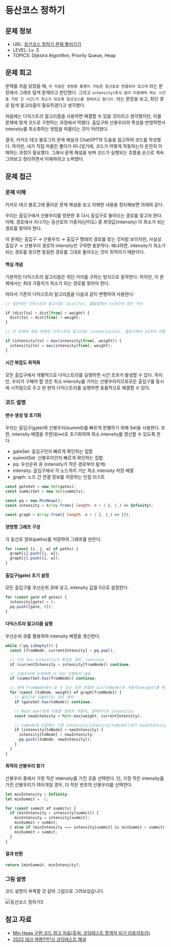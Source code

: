# 등산코스 정하기

## 문제 정보

- URL: [등산코스 정하기 문제 풀러가기](https://school.programmers.co.kr/learn/courses/30/lessons/118669)
- LEVEL: Lv. 3
- TOPICS: Dijkstra Algorithm, Priority Queue, Heap

## 문제 회고

문제를 처음 읽었을 때, `각 지점은 양방향 통행이 가능한 등산로로 연결되어 있으며` 라는 문장에서 그래프 탐색 문제라고 판단했다. 그리고 `intensity(휴식 없이 이동해야 하는 시간 중 가장 긴 시간)가 최소가 되도록 등산코스를 정하려고 합니다.` 라는 문장을 보고, 최단 경로 탐색 알고리즘이 필요하겠다고 생각했다.

처음에는 다익스트라 알고리즘을 사용하면 해결할 수 있을 것이라고 생각했지만, 이를 문제에 맞게 코드로 구현하는 과정에서 막혔다. 출입구와 산봉우리의 특성을 반영하면서 intensity를 최소화하는 방법을 떠올리는 것이 어려웠다.

결국, 카카오 테크 블로그의 문제 해설과 ChatGPT의 도움을 참고하여 코드를 작성했다. 하지만, 내가 직접 떠올린 풀이가 아니었기에, 코드가 어떻게 작동하는지 온전히 이해하는 과정이 필요했다. 그래서 문제 해설을 보며 코드가 실행되는 흐름을 손으로 계속 그려보고 정리하면서 이해하려고 노력했다.

## 문제 접근

### 문제 이해

카카오 테크 블로그에 올라온 문제 해설을 보고 이해한 내용을 정리해보면 아래와 같다.

우리는 출입구에서 산봉우리를 방문한 후 다시 출입구로 돌아오는 경로를 찾고자 한다. 이때, 경로에서 지나가는 등산로의 가중치(난이도) 중 최댓값(intensity) 이 최소가 되는 경로를 찾아야 한다.

이 문제는 출입구 → 산봉우리 → 출입구 형태의 경로를 찾는 것처럼 보이지만, 사실상 출입구 → 산봉우리 경로의 intensity만 구하면 충분하다. 왜냐하면, intensity가 최소가 되는 경로를 찾으면 동일한 경로를 그대로 돌아오는 것이 최적이기 때문이다.

#### 핵심 개념

기본적인 다익스트라 알고리즘은 최단 거리를 구하는 방식으로 동작한다. 하지만, 이 문제에서는 최대 가중치가 최소가 되는 경로를 찾아야 한다.

따라서 기존의 다익스트라 알고리즘을 다음과 같이 변형하여 사용한다:

```javascript
// 일반적인 다익스트라 알고리즘: dist[to], 출발점에서 to까지의 최단 거리

if (dist[to] > dist[from] + weight) {
  dist[to] = dist[from] + weight;
}
```

```javascript
// 이 문제에 맞춘 변형된 다익스트라 알고리즘: intensity[to], 출입구에서 to까지 이동할 때 지나온 등산로 중 가장 큰 가중치

if (intensity[to] > max(intensity[from], weight)) {
  intensity[to] = max(intensity[from], weight);
}
```

#### 시간 복잡도 최적화

모든 출입구에서 개별적으로 다익스트라를 실행하면 시간 초과가 발생할 수 있다. 하지만, 우리가 구해야 할 것은 최소 intensity를 가지는 산봉우리이므로모든 출입구를 동시에 시작점으로 두고 한 번의 다익스트라를 실행하면 효율적으로 해결할 수 있다.

### 코드 설명

#### 변수 생성 및 초기화

우리는 출입구(gate)와 산봉우리(summit)를 빠르게 판별하기 위해 Set을 사용한다. 또한, intensity 배열을 무한대(∞)로 초기화하여 최소 intensity를 갱신할 수 있도록 한다.

- gateSet: 출입구인지 빠르게 확인하는 집합
- summitSet: 산봉우리인지 빠르게 확인하는 집합
- pq: 우선순위 큐 (intensity가 작은 경로부터 탐색)
- intensity: 출입구에서 각 노드까지 가는 최소 intensity 저장 배열
- graph: 노드 간 연결 정보를 저장하는 인접 리스트

```javascript
const gateSet = new Set(gates);
const summitSet = new Set(summits);

const pq = new MinHeap();
const intensity = Array.from({ length: n + 1 }, (_) => Infinity);

const graph = Array.from({ length: n + 1 }, (_) => []);
```

#### 양방향 그래프 구성

각 등산로 정보(paths)를 저장하여 그래프를 만든다.

```javascript
for (const [i, j, w] of paths) {
  graph[i].push([j, w]);
  graph[j].push([i, w]);
}
```

#### 출입구(gate) 초기 설정

모든 출입구를 우선순위 큐에 넣고, intensity 값을 0으로 설정한다.

```javascript
for (const gate of gates) {
  intensity[gate] = 0;
  pq.push([gate, 0]);
}
```

#### 다익스트라 알고리즘 실행

우선순위 큐를 활용하여 intensity 배열을 갱신한다.

```javascript
while (!pq.isEmpty()) {
  const [fromNode, currentIntensity] = pq.pop();

  // 이미 최소 intensity가 확정된 경우, continue
  if (currentIntensity > intensity[fromNode]) continue;

  // 산봉우리에 도착하면 더 이상 진행하지 않음
  if (summitSet.has(fromNode)) continue;

  // 현재 fromNode에서 갈 수 있는 모든 연결된 노드(toNode)와 가중치(weight)를 확인하는 반복문
  for (const [toNode, weight] of graph[fromNode]) {
    // 출입구로 되돌아가는 경로 제외
    if (gateSet.has(toNode)) continue;

    // Math.max(현재 이동할 경로의 가중치, 현재까지의 intensity)
    const newIntensity = Math.max(weight, currentIntensity);

    // toNode에 도달하는 기존 intensity(intensity[toNode])보다 newIntensity가 작다면 업데이트(최소 intensity를 찾기 위함)
    if (intensity[toNode] > newIntensity) {
      intensity[toNode] = newIntensity;
      pq.push([toNode, newIntensity]);
    }
  }
}
```

#### 최적의 산봉우리 찾기

산봉우리 중에서 가장 작은 intensity를 가진 곳을 선택한다. 단, 가장 작은 intensity를 가진 산봉우리가 여러개일 경우, 더 작은 번호의 산봉우리를 선택한다.

```javascript
let minIntensity = Infinity;
let minSummit = -1;

for (const summit of summits) {
  if (minIntensity > intensity[summit]) {
    minIntensity = intensity[summit];
    minSummit = summit;
  } else if (minIntensity === intensity[summit] && minSummit > summit) {
    minSummit = summit;
  }
}
```

#### 결과 반환

```javascript
return [minSummit, minIntensity];
```

### 그림 설명

코드 설명이 부족할 것 같아 그림으로 그려보았습니다.

![등산코스 정하기3](https://github.com/user-attachments/assets/c65f415a-90c0-4ea9-b7dd-58f539aa90c6)



## 참고 자료

- [Min Heap 구현 코드 참고 자료(출처: 코딩테스트 합격자 되기 리포지토리)](https://github.com/kciter/coding-interview-js/blob/main/algorithm-with-data-structure/min-heap.js)
- [2022 테크 여름인턴십 코딩테스트 해설](https://tech.kakao.com/posts/530)
